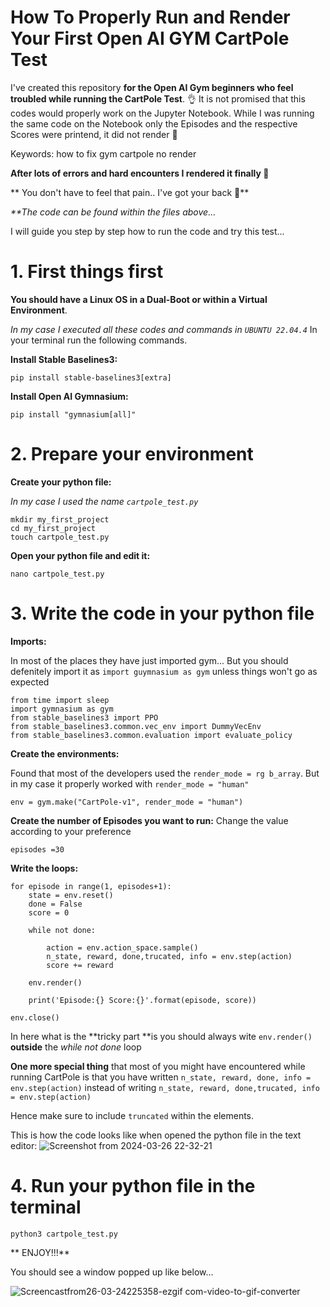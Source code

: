 # How To Properly Run and Render Your First Open AI GYM CartPole Test
I've created this repository **for the Open AI Gym beginners who feel troubled while running the CartPole Test**. 👌️
It is not promised that this codes would properly work on the Jupyter Notebook. While I was running the same code on the Notebook only the Episodes and the respective Scores were printend, it did not render 🥲️

Keywords: how to fix gym cartpole no render 

**After lots of errors and hard encounters I rendered it finally 🥳️**

** You don't have to feel that pain..  I've got your back 🤗️**

_**The code can be found within the files above..._

I will guide you step by step how to run the code and try this test...

# 1. First things first
**You should have a Linux OS in a Dual-Boot or within a Virtual Environment**. 

_In my case I executed all these codes and commands in ```UBUNTU 22.04.4```_
In your terminal run the following commands.

**Install Stable Baselines3:**
```
pip install stable-baselines3[extra]
```

**Install Open AI Gymnasium:**
```
pip install "gymnasium[all]"
```

# 2. Prepare your environment
**Create your python file:**

_In my case I used the name ```cartpole_test.py```_
```
mkdir my_first_project
cd my_first_project
touch cartpole_test.py
```

**Open your python file and edit it:**
```
nano cartpole_test.py
```

# 3. Write the code in your python file

**Imports:**

In most of the places they have just imported gym... But you should defenitely import it as ```import guymnasium as gym``` unless things won't go as expected 
```
from time import sleep
import gymnasium as gym
from stable_baselines3 import PPO
from stable_baselines3.common.vec_env import DummyVecEnv
from stable_baselines3.common.evaluation import evaluate_policy
```
**Create the environments:**

Found that most of the developers used the ```render_mode = rg b_array```. But in my case it properly worked with ```render_mode = "human"```
```
env = gym.make("CartPole-v1", render_mode = "human")
```

**Create the number of Episodes you want to run:**
Change the value according to your preference
```
episodes =30
```
**Write the loops:**
```
for episode in range(1, episodes+1):
    state = env.reset()
    done = False
    score = 0

    while not done:
        
        action = env.action_space.sample()
        n_state, reward, done,trucated, info = env.step(action)
        score += reward
   
    env.render()
	    
    print('Episode:{} Score:{}'.format(episode, score))
	
env.close()
```

In here what is the **tricky part **is you should always wite ```env.render()``` **outside** the _while not done_ loop

**One more special thing** that most of you might have encountered while running CartPole is that you have written   ```n_state, reward, done, info = env.step(action)``` instead of writing ```n_state, reward, done,trucated, info = env.step(action)```

Hence make sure to include ```truncated```  within the elements.


This is how the code looks like when opened the python file in the text editor:
![Screenshot from 2024-03-26 22-32-21](https://github.com/SasiriChathurika/gym_cartpole_test/assets/79395595/1814dba1-101b-4aad-b262-e249f511701d)

# 4. Run your python file in the terminal

```
python3 cartpole_test.py
```
** ENJOY!!!**

You should see a window popped up like below...

![Screencastfrom26-03-24225358-ezgif com-video-to-gif-converter](https://github.com/SasiriChathurika/gym_cartpole_test/assets/79395595/723c6bba-034e-4fb9-aa87-232364b46c7d)
